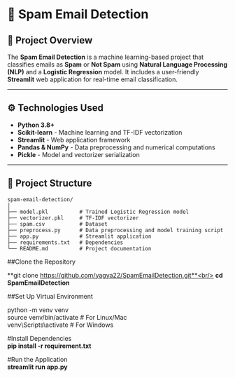 # 📧 Spam Email Detection

## 🚀 Project Overview  
The **Spam Email Detection** is a machine learning-based project that classifies emails as **Spam** or **Not Spam** using **Natural Language Processing (NLP)** and a **Logistic Regression** model. It includes a user-friendly **Streamlit** web application for real-time email classification.  

---

## ⚙️ Technologies Used  
- **Python 3.8+**  
- **Scikit-learn** - Machine learning and TF-IDF vectorization  
- **Streamlit** - Web application framework  
- **Pandas & NumPy** - Data preprocessing and numerical computations  
- **Pickle** - Model and vectorizer serialization  

---

## 📂 Project Structure  
```plaintext
spam-email-detection/
│
├── model.pkl          # Trained Logistic Regression model
├── vectorizer.pkl     # TF-IDF vectorizer
├── spam.csv           # Dataset
├── preprocess.py      # Data preprocessing and model training script
├── app.py             # Streamlit application
├── requirements.txt   # Dependencies
└── README.md          # Project documentation

```
##Clone the Repository

**git clone https://github.com/yagya22/SpamEmailDetection.git**<br/>
**cd SpamEmailDetection**

##Set Up Virtual Environment<br/>

python -m venv venv<br/>
source venv/bin/activate       # For Linux/Mac<br/>
venv\Scripts\activate          # For Windows

#Install Dependencies <br/>
**pip install -r requirement.txt**

#Run the Application<br/>
**streamlit run app.py**

